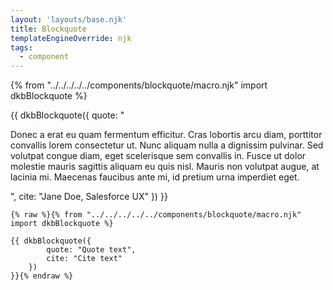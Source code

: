 ```yaml
---
layout: 'layouts/base.njk'
title: Blockquote
templateEngineOverride: njk
tags:
  - component
---
```

{% from "../../../../../components/blockquote/macro.njk" import dkbBlockquote %}

{{ dkbBlockquote({
		quote: "<p>Donec a erat eu quam fermentum efficitur. Cras lobortis arcu diam, porttitor convallis lorem consectetur ut. Nunc aliquam nulla a dignissim pulvinar. Sed volutpat congue diam, eget scelerisque sem convallis in. Fusce ut dolor molestie mauris sagittis aliquam eu quis nisl. Mauris non volutpat augue, at lacinia mi. Maecenas faucibus ante mi, id pretium urna imperdiet eget.</p>",
		cite: "Jane Doe, Salesforce UX"
	})
}}


<pre class="bg-gray-900 rounded text-white p-10 mt-20">
<code>{% raw %}{% from "../../../../../components/blockquote/macro.njk" import dkbBlockquote %}

{{ dkbBlockquote({
		quote: "Quote text",
		cite: "Cite text"
	})
}}{% endraw %}
</code></pre>